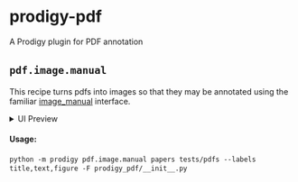 # prodigy-pdf

A Prodigy plugin for PDF annotation

## `pdf.image.manual`

This recipe turns pdfs into images so that they may be annotated using the familiar [image_manual](https://prodi.gy/docs/recipes#image-manual) interface. 

<details>
    <summary>UI Preview</summary>
    
![](images/pdf_image_manual.png)

</details>

#### Usage:

```
python -m prodigy pdf.image.manual papers tests/pdfs --labels title,text,figure -F prodigy_pdf/__init__.py
```
